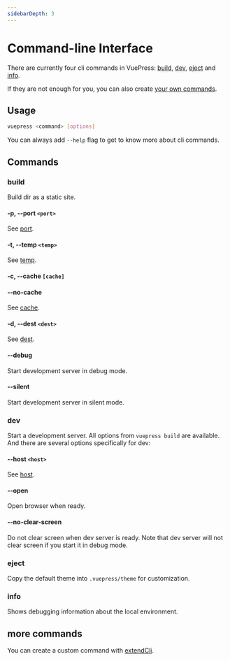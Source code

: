 ```yaml
---
sidebarDepth: 3
---
```


# Command-line Interface

There are currently four cli commands in VuePress: [build](#build), [dev](#dev), [eject](#eject) and [info](#info).

If they are not enough for you, you can also create [your own commands](#more-commands).

## Usage

```bash
vuepress <command> [options]
```

You can always add `--help` flag to get to know more about cli commands.

## Commands

### build

Build dir as a static site.

#### -p, --port `<port>`

See [port](../config/README.md#port).

#### -t, --temp `<temp>`

See [temp](../config/README.md#temp).

#### -c, --cache `[cache]`

#### --no-cache

See [cache](../config/README.md#cache).

#### -d, --dest `<dest>`

See [dest](../config/README.md#dest).

#### --debug

Start development server in debug mode.

#### --silent

Start development server in silent mode.

### dev

Start a development server. All options from `vuepress build` are available. And there are several options specifically for dev:

#### --host `<host>`

See [host](../config/README.md#host).

#### --open

Open browser when ready.

#### --no-clear-screen

Do not clear screen when dev server is ready. Note that dev server will not clear screen if you start it in debug mode.

### eject

Copy the default theme into `.vuepress/theme` for customization.

### info

Shows debugging information about the local environment.

## more commands

You can create a custom command with [extendCli](../plugin/option-api.md#extendcli).
